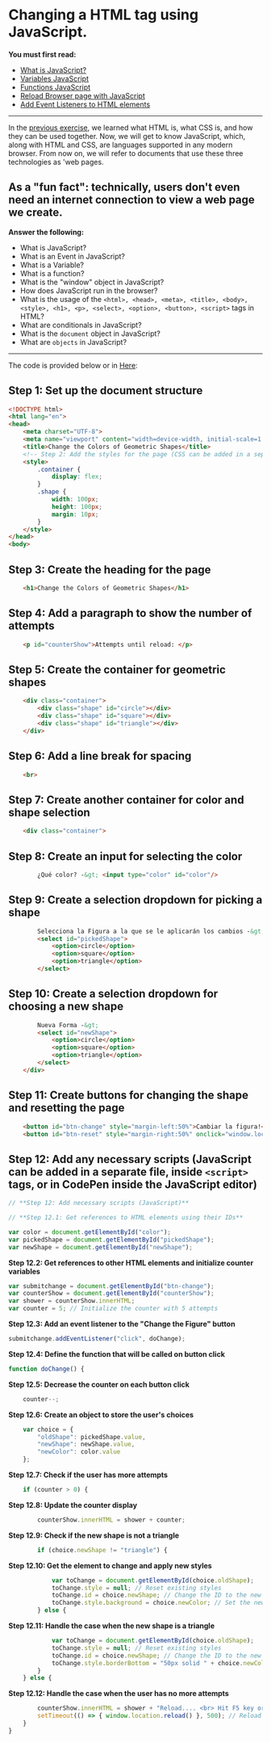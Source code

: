 # Changing a HTML tag using JavaScript.

**You must first read:**
- [What is JavaScript?](https://developer.mozilla.org/en-US/docs/Learn/JavaScript/First_steps/What_is_JavaScript)
- [Variables JavaScript](https://www.w3schools.com/js/js_variables.asp)
- [Functions JavaScript](https://www.w3schools.com/js/js_functions.asp) 
- [Reload Browser page with JavaScript](https://www.w3schools.com/jsref/met_loc_reload.asp) 
- [Add Event Listeners to HTML elements](https://www.w3schools.com/jsref/met_element_addeventlistener.asp) 

---

In the [previous exercise](https://github.com/CristianRomero1234/web-development-course/tree/main/Lesson%201/lesson_1.md), we learned what HTML is, what CSS is, and how they can be used together. Now, we will get to know JavaScript, which, along with HTML and CSS, are languages supported in any modern browser. From now on, we will refer to documents that use these three technologies as 'web pages.

As a "fun fact": technically, users don't even need an internet connection to view a web page we create. 
---

**Answer the following:**
- What is JavaScript?
- What is an Event in JavaScript?
- What is a Variable?
- What is a function?
- What is the "window" object in JavaScript?
- How does JavaScript run in the browser?
- What is the usage of the `<html>, <head>, <meta>, <title>, <body>, <style>, <h1>, <p>, <select>, <option>, <button>, <script>` tags in HTML?
- What are conditionals in JavaScript?
- What is the `document` object in JavaScript?
- What are `objects` in JavaScript?

---
The code is provided below or in [Here](https://cristianromero1234.github.io/web-development-course/Lesson%202/lesson_2.html):

## Step 1: Set up the document structure

```html
<!DOCTYPE html>
<html lang="en">
<head>
    <meta charset="UTF-8">
    <meta name="viewport" content="width=device-width, initial-scale=1.0">
    <title>Change the Colors of Geometric Shapes</title>
    <!-- Step 2: Add the styles for the page (CSS can be added in a separate file) -->
    <style>
        .container {
            display: flex;
        }
        .shape {
            width: 100px;
            height: 100px;
            margin: 10px;
        }
    </style>
</head>
<body>
```

## Step 3: Create the heading for the page

```html
    <h1>Change the Colors of Geometric Shapes</h1>
```

## Step 4: Add a paragraph to show the number of attempts

```html
    <p id="counterShow">Attempts until reload: </p>
```

## Step 5: Create the container for geometric shapes

```html
    <div class="container">
        <div class="shape" id="circle"></div>
        <div class="shape" id="square"></div>
        <div class="shape" id="triangle"></div>
    </div>
```

## Step 6: Add a line break for spacing

```html
    <br>
```

## Step 7: Create another container for color and shape selection

```html
    <div class="container">
```

## Step 8: Create an input for selecting the color

```html
        ¿Qué color? -&gt; <input type="color" id="color"/>
```

## Step 9: Create a selection dropdown for picking a shape

```html
        Selecciona la Figura a la que se le aplicarán los cambios -&gt;
        <select id="pickedShape">
            <option>circle</option>
            <option>square</option>
            <option>triangle</option>
        </select>
```

## Step 10: Create a selection dropdown for choosing a new shape

```html
        Nueva Forma -&gt;
        <select id="newShape">
            <option>circle</option>
            <option>square</option>
            <option>triangle</option>
        </select>
    </div>
```

## Step 11: Create buttons for changing the shape and resetting the page

```html
    <button id="btn-change" style="margin-left:50%">Cambiar la figura!</button>
    <button id="btn-reset" style="margin-right:50%" onclick="window.location.reload()">reset</button>
```

## Step 12: Add any necessary scripts (JavaScript can be added in a separate file, inside `<script>` tags, or in CodePen inside the JavaScript editor)

```javascript
// **Step 12: Add necessary scripts (JavaScript)**

// **Step 12.1: Get references to HTML elements using their IDs**

var color = document.getElementById("color");
var pickedShape = document.getElementById("pickedShape");
var newShape = document.getElementById("newShape");
```
 **Step 12.2: Get references to other HTML elements and initialize counter variables**
```javascript
var submitchange = document.getElementById("btn-change");
var counterShow = document.getElementById("counterShow");
var shower = counterShow.innerHTML;
var counter = 5; // Initialize the counter with 5 attempts
```

**Step 12.3: Add an event listener to the "Change the Figure" button**
```javascript
submitchange.addEventListener("click", doChange);
```

 **Step 12.4: Define the function that will be called on button click**
```javascript
function doChange() {
```

 **Step 12.5: Decrease the counter on each button click**
```javascript
    counter--;
```

**Step 12.6: Create an object to store the user's choices**
```javascript
    var choice = {
        "oldShape": pickedShape.value,
        "newShape": newShape.value,
        "newColor": color.value
    };
```

**Step 12.7: Check if the user has more attempts**
```javascript
    if (counter > 0) {
```

**Step 12.8: Update the counter display**
```javascript
        counterShow.innerHTML = shower + counter;
```

**Step 12.9: Check if the new shape is not a triangle**
```javascript
        if (choice.newShape != "triangle") {
```

**Step 12.10: Get the element to change and apply new styles**
```javascript
            var toChange = document.getElementById(choice.oldShape);
            toChange.style = null; // Reset existing styles
            toChange.id = choice.newShape; // Change the ID to the new shape
            toChange.style.background = choice.newColor; // Set the new background color
        } else {
```

**Step 12.11: Handle the case when the new shape is a triangle**
```javascript
            var toChange = document.getElementById(choice.oldShape);
            toChange.style = null; // Reset existing styles
            toChange.id = choice.newShape; // Change the ID to the new shape
            toChange.style.borderBottom = "50px solid " + choice.newColor; // Set the new border color
        }
    } else {
```

**Step 12.12: Handle the case when the user has no more attempts**
```javascript
        counterShow.innerHTML = shower + "Reload.... <br> Hit F5 key or </br> Click the refresh button of this window";
        setTimeout(() => { window.location.reload() }, 500); // Reload the page after a delay
    }
}
```

